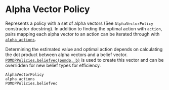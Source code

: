 # Alpha Vector Policy

Represents a policy with a set of alpha vectors (See `AlphaVectorPolicy` constructor docstring). In addition to finding the optimal action with `action`, pairs mapping each alpha vector to an action can be iterated through with [`alpha_actions`](@ref).

Determining the estimated value and optimal action depends on calculating the dot product between alpha vectors and a belief vector. [`POMDPPolicies.beliefvec(pomdp, b)`](@ref) is used to create this vector and can be overridden for new belief types for efficiency.


```@docs
AlphaVectorPolicy
alpha_actions
POMDPPolicies.beliefvec
``` 
